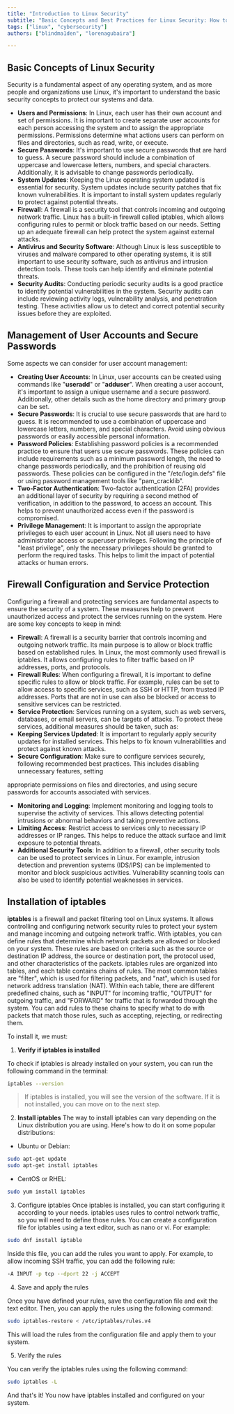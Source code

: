 ```yaml
---
title: "Introduction to Linux Security"
subtitle: "Basic Concepts and Best Practices for Linux Security: How to Protect Your System, Manage Users, Secure Passwords, Firewalls, and More."
tags: ["linux", "cybersecurity"]
authors: ["blindma1den", "lorenagubaira"]

---
```


## Basic Concepts of Linux Security

Security is a fundamental aspect of any operating system, and as more people and organizations use Linux, it's important to understand the basic security concepts to protect our systems and data.

- **Users and Permissions**: In Linux, each user has their own account and set of permissions. It is important to create separate user accounts for each person accessing the system and to assign the appropriate permissions. Permissions determine what actions users can perform on files and directories, such as read, write, or execute.
- **Secure Passwords**: It's important to use secure passwords that are hard to guess. A secure password should include a combination of uppercase and lowercase letters, numbers, and special characters. Additionally, it is advisable to change passwords periodically.
- **System Updates**: Keeping the Linux operating system updated is essential for security. System updates include security patches that fix known vulnerabilities. It is important to install system updates regularly to protect against potential threats.
- **Firewall**: A firewall is a security tool that controls incoming and outgoing network traffic. Linux has a built-in firewall called iptables, which allows configuring rules to permit or block traffic based on our needs. Setting up an adequate firewall can help protect the system against external attacks.
- **Antivirus and Security Software**: Although Linux is less susceptible to viruses and malware compared to other operating systems, it is still important to use security software, such as antivirus and intrusion detection tools. These tools can help identify and eliminate potential threats.
- **Security Audits**: Conducting periodic security audits is a good practice to identify potential vulnerabilities in the system. Security audits can include reviewing activity logs, vulnerability analysis, and penetration testing. These activities allow us to detect and correct potential security issues before they are exploited.

## Management of User Accounts and Secure Passwords

Some aspects we can consider for user account management:

- **Creating User Accounts**: In Linux, user accounts can be created using commands like "**useradd**" or "**adduser**". When creating a user account, it's important to assign a unique username and a secure password. Additionally, other details such as the home directory and primary group can be set.
- **Secure Passwords**: It is crucial to use secure passwords that are hard to guess. It is recommended to use a combination of uppercase and lowercase letters, numbers, and special characters. Avoid using obvious passwords or easily accessible personal information.
- **Password Policies**: Establishing password policies is a recommended practice to ensure that users use secure passwords. These policies can include requirements such as a minimum password length, the need to change passwords periodically, and the prohibition of reusing old passwords. These policies can be configured in the "/etc/login.defs" file or using password management tools like "pam_cracklib".
- **Two-Factor Authentication**: Two-factor authentication (2FA) provides an additional layer of security by requiring a second method of verification, in addition to the password, to access an account. This helps to prevent unauthorized access even if the password is compromised.
- **Privilege Management**: It is important to assign the appropriate privileges to each user account in Linux. Not all users need to have administrator access or superuser privileges. Following the principle of "least privilege", only the necessary privileges should be granted to perform the required tasks. This helps to limit the impact of potential attacks or human errors.

## Firewall Configuration and Service Protection

Configuring a firewall and protecting services are fundamental aspects to ensure the security of a system. These measures help to prevent unauthorized access and protect the services running on the system. Here are some key concepts to keep in mind:

- **Firewall**: A firewall is a security barrier that controls incoming and outgoing network traffic. Its main purpose is to allow or block traffic based on established rules. In Linux, the most commonly used firewall is iptables. It allows configuring rules to filter traffic based on IP addresses, ports, and protocols.
- **Firewall Rules**: When configuring a firewall, it is important to define specific rules to allow or block traffic. For example, rules can be set to allow access to specific services, such as SSH or HTTP, from trusted IP addresses. Ports that are not in use can also be blocked or access to sensitive services can be restricted.
- **Service Protection**: Services running on a system, such as web servers, databases, or email servers, can be targets of attacks. To protect these services, additional measures should be taken, such as:
- **Keeping Services Updated**: It is important to regularly apply security updates for installed services. This helps to fix known vulnerabilities and protect against known attacks.
- **Secure Configuration**: Make sure to configure services securely, following recommended best practices. This includes disabling unnecessary features, setting

 appropriate permissions on files and directories, and using secure passwords for accounts associated with services.
- **Monitoring and Logging**: Implement monitoring and logging tools to supervise the activity of services. This allows detecting potential intrusions or abnormal behaviors and taking preventive actions.
- **Limiting Access**: Restrict access to services only to necessary IP addresses or IP ranges. This helps to reduce the attack surface and limit exposure to potential threats.
- **Additional Security Tools**: In addition to a firewall, other security tools can be used to protect services in Linux. For example, intrusion detection and prevention systems (IDS/IPS) can be implemented to monitor and block suspicious activities. Vulnerability scanning tools can also be used to identify potential weaknesses in services.

## Installation of iptables

**iptables** is a firewall and packet filtering tool on Linux systems. It allows controlling and configuring network security rules to protect your system and manage incoming and outgoing network traffic.
With iptables, you can define rules that determine which network packets are allowed or blocked on your system. These rules are based on criteria such as the source or destination IP address, the source or destination port, the protocol used, and other characteristics of the packets.
iptables rules are organized into tables, and each table contains chains of rules. The most common tables are "filter", which is used for filtering packets, and "nat", which is used for network address translation (NAT).
Within each table, there are different predefined chains, such as "INPUT" for incoming traffic, "OUTPUT" for outgoing traffic, and "FORWARD" for traffic that is forwarded through the system. You can add rules to these chains to specify what to do with packets that match those rules, such as accepting, rejecting, or redirecting them.

To install it, we must:

1. **Verify if iptables is installed**

To check if iptables is already installed on your system, you can run the following command in the terminal:

```bash
iptables --version
```

> If iptables is installed, you will see the version of the software. If it is not installed, you can move on to the next step.

2.  **Install iptables**
The way to install iptables can vary depending on the Linux distribution you are using. Here's how to do it on some popular distributions:
- Ubuntu or Debian:

```bash
sudo apt-get update
sudo apt-get install iptables
```

- CentOS or RHEL:

```bash
sudo yum install iptables
```

3.  Configure iptables
Once iptables is installed, you can start configuring it according to your needs. iptables uses rules to control network traffic, so you will need to define those rules.
You can create a configuration file for iptables using a text editor, such as nano or vi. For example:

```bash
sudo dnf install iptable
```

Inside this file, you can add the rules you want to apply. For example, to allow incoming SSH traffic, you can add the following rule:

```bash
-A INPUT -p tcp --dport 22 -j ACCEPT
```

4. Save and apply the rules

Once you have defined your rules, save the configuration file and exit the text editor.
Then, you can apply the rules using the following command:

```bash
sudo iptables-restore < /etc/iptables/rules.v4
```

This will load the rules from the configuration file and apply them to your system.

5. Verify the rules

You can verify the iptables rules using the following command:

```bash
sudo iptables -L
```

And that's it! You now have iptables installed and configured on your system.